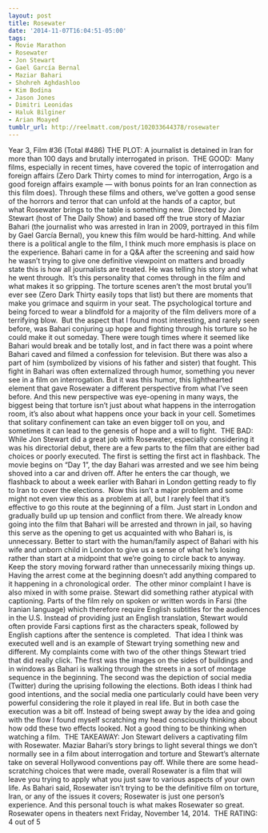 ```yaml
---
layout: post
title: Rosewater
date: '2014-11-07T16:04:51-05:00'
tags:
- Movie Marathon
- Rosewater
- Jon Stewart
- Gael García Bernal
- Maziar Bahari
- Shohreh Aghdashloo
- Kim Bodina
- Jason Jones
- Dimitri Leonidas
- Haluk Bilginer
- Arian Moayed
tumblr_url: http://reelmatt.com/post/102033644378/rosewater
---
```



Year 3, Film #36 (Total #486)
THE PLOT: A journalist is detained in Iran for more than 100 days and brutally interrogated in prison. 
THE GOOD:  Many films, especially in recent times, have covered the topic of interrogation and foreign affairs (Zero Dark Thirty comes to mind for interrogation, Argo is a good foreign affairs example — with bonus points for an Iran connection as this film does). Through these films and others, we’ve gotten a good sense of the horrors and terror that can unfold at the hands of a captor, but what Rosewater brings to the table is something new. 
Directed by Jon Stewart (host of The Daily Show) and based off the true story of Maziar Bahari (the journalist who was arrested in Iran in 2009, portrayed in this film by Gael García Bernal), you knew this film would be hard-hitting. And while there is a political angle to the film, I think much more emphasis is place on the experience. Bahari came in for a Q&A after the screening and said how he wasn’t trying to give one definitive viewpoint on matters and broadly state this is how all journalists are treated. He was telling his story and what he went through. 
It’s this personality that comes through in the film and what makes it so gripping. The torture scenes aren’t the most brutal you’ll ever see (Zero Dark Thirty easily tops that list) but there are moments that make you grimace and squirm in your seat. The psychological torture and being forced to wear a blindfold for a majority of the film delivers more of a terrifying blow. 
But the aspect that I found most interesting, and rarely seen before, was Bahari conjuring up hope and fighting through his torture so he could make it out someday. There were tough times where it seemed like Bahari would break and be totally lost, and in fact there was a point where Bahari caved and filmed a confession for television. But there was also a part of him (symbolized by visions of his father and sister) that fought. This fight in Bahari was often externalized through humor, something you never see in a film on interrogation. But it was this humor, this lighthearted element that gave Rosewater a different perspective from what I’ve seen before. And this new perspective was eye-opening in many ways, the biggest being that torture isn’t just about what happens in the interrogation room, it’s also about what happens once your back in your cell. Sometimes that solitary confinement can take an even bigger toll on you, and sometimes it can lead to the genesis of hope and a will to fight. 
THE BAD: While Jon Stewart did a great job with Rosewater, especially considering it was his directorial debut, there are a few parts to the film that are either bad choices or poorly executed. The first is setting the first act in flashback. The movie begins on “Day 1”, the day Bahari was arrested and we see him being shoved into a car and driven off. After he enters the car though, we flashback to about a week earlier with Bahari in London getting ready to fly to Iran to cover the elections. 
Now this isn’t a major problem and some might not even view this as a problem at all, but I rarely feel that it’s effective to go this route at the beginning of a film. Just start in London and gradually build up up tension and conflict from there. We already know going into the film that Bahari will be arrested and thrown in jail, so having this serve as the opening to get us acquainted with who Bahari is, is unnecessary. Better to start with the human/family aspect of Bahari with his wife and unborn child in London to give us a sense of what he’s losing rather than start at a midpoint that we’re going to circle back to anyway. Keep the story moving forward rather than unnecessarily mixing things up. Having the arrest come at the beginning doesn’t add anything compared to it happening in a chronological order. 
The other minor complaint I have is also mixed in with some praise. Stewart did something rather atypical with captioning. Parts of the film rely on spoken or written words in Farsi (the Iranian language) which therefore require English subtitles for the audiences in the U.S. Instead of providing just an English translation, Stewart would often provide Farsi captions first as the characters speak, followed by English captions after the sentence is completed. 
That idea I think was executed well and is an example of Stewart trying something new and different. My complaints come with two of the other things Stewart tried that did really click. The first was the images on the sides of buildings and in windows as Bahari is walking through the streets in a sort of montage sequence in the beginning. The second was the depiction of social media (Twitter) during the uprising following the elections. Both ideas I think had good intentions, and the social media one particularly could have been very powerful considering the role it played in real life. But in both case the execution was a bit off. Instead of being swept away by the idea and going with the flow I found myself scratching my head consciously thinking about how odd these two effects looked. Not a good thing to be thinking when watching a film. 
THE TAKEAWAY: Jon Stewart delivers a captivating film with Rosewater. Maziar Bahari’s story brings to light several things we don’t normally see in a film about interrogation and torture and Stewart’s alternate take on several Hollywood conventions pay off. While there are some head-scratching choices that were made, overall Rosewater is a film that will leave you trying to apply what you just saw to various aspects of your own life. As Bahari said, Rosewater isn’t trying to be the definitive film on torture, Iran, or any of the issues it covers; Rosewater is just one person’s experience. And this personal touch is what makes Rosewater so great. 
Rosewater opens in theaters next Friday, November 14, 2014. 
THE RATING: 4 out of 5
